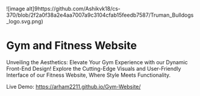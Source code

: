 ![image alt]9https://github.com/Ashikvk18/cs-370/blob/2f2a0f38a2e4aa7007a9c3104cfab15feedb7587/Truman_Bulldogs_logo.svg.png)
# Gym and Fitness Website

Unveiling the Aesthetics: Elevate Your Gym Experience with our Dynamic Front-End Design! Explore the Cutting-Edge Visuals and User-Friendly Interface of our Fitness Website, Where Style Meets Functionality.

Live Demo:  https://arham2211.github.io/Gym-Website/
